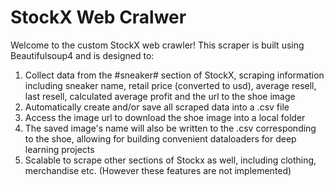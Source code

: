 # StockX Web Cralwer

Welcome to the custom StockX web crawler!  This scraper is built using Beautifulsoup4 and is designed to:

1. Collect data from the #sneaker# section of StockX, scraping information including sneaker name, retail price (converted to usd), average resell, last resell, calculated average profit and the url to the shoe image
2. Automatically create and/or save all scraped data into a .csv file
3. Access the image url to download the shoe image into a local folder
4. The saved image's name will also be written to the .csv corresponding to the shoe, allowing for building convenient dataloaders for deep learning projects
5. Scalable to scrape other sections of Stockx as well, including clothing, merchandise etc. (However these features are not implemented)
